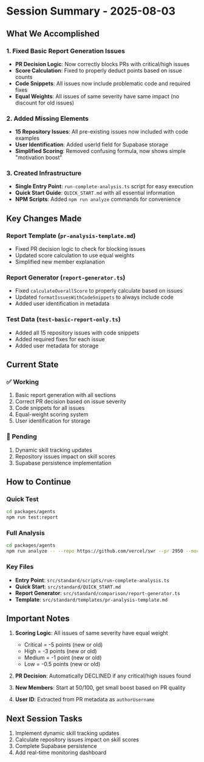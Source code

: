 # Session Summary - 2025-08-03

## What We Accomplished

### 1. Fixed Basic Report Generation Issues
- **PR Decision Logic**: Now correctly blocks PRs with critical/high issues
- **Score Calculation**: Fixed to properly deduct points based on issue counts
- **Code Snippets**: All issues now include problematic code and required fixes
- **Equal Weights**: All issues of same severity have same impact (no discount for old issues)

### 2. Added Missing Elements
- **15 Repository Issues**: All pre-existing issues now included with code examples
- **User Identification**: Added userId field for Supabase storage
- **Simplified Scoring**: Removed confusing formula, now shows simple "motivation boost"

### 3. Created Infrastructure
- **Single Entry Point**: `run-complete-analysis.ts` script for easy execution
- **Quick Start Guide**: `QUICK_START.md` with all essential information
- **NPM Scripts**: Added `npm run analyze` commands for convenience

## Key Changes Made

### Report Template (`pr-analysis-template.md`)
- Fixed PR decision logic to check for blocking issues
- Updated score calculation to use equal weights
- Simplified new member explanation

### Report Generator (`report-generator.ts`)
- Fixed `calculateOverallScore` to properly calculate based on issues
- Updated `formatIssuesWithCodeSnippets` to always include code
- Added user identification in metadata

### Test Data (`test-basic-report-only.ts`)
- Added all 15 repository issues with code snippets
- Added required fixes for each issue
- Added user metadata for storage

## Current State

### ✅ Working
1. Basic report generation with all sections
2. Correct PR decision based on issue severity
3. Code snippets for all issues
4. Equal-weight scoring system
5. User identification for storage

### 🚧 Pending
1. Dynamic skill tracking updates
2. Repository issues impact on skill scores  
3. Supabase persistence implementation

## How to Continue

### Quick Test
```bash
cd packages/agents
npm run test:report
```

### Full Analysis
```bash
cd packages/agents
npm run analyze -- --repo https://github.com/vercel/swr --pr 2950 --mock
```

### Key Files
- **Entry Point**: `src/standard/scripts/run-complete-analysis.ts`
- **Quick Start**: `src/standard/QUICK_START.md`
- **Report Generator**: `src/standard/comparison/report-generator.ts`
- **Template**: `src/standard/templates/pr-analysis-template.md`

## Important Notes

1. **Scoring Logic**: All issues of same severity have equal weight
   - Critical = -5 points (new or old)
   - High = -3 points (new or old)
   - Medium = -1 point (new or old)
   - Low = -0.5 points (new or old)

2. **PR Decision**: Automatically DECLINED if any critical/high issues found

3. **New Members**: Start at 50/100, get small boost based on PR quality

4. **User ID**: Extracted from PR metadata as `authorUsername`

## Next Session Tasks

1. Implement dynamic skill tracking updates
2. Calculate repository issues impact on skill scores
3. Complete Supabase persistence
4. Add real-time monitoring dashboard
